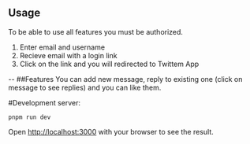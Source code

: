 ## Usage
To be able to use all features you must be authorized.
<ol>
  <li>Enter email and username</li>
  <li>Recieve email with a login link</li>
  <li>
Click on the link and you will redirected to Twittem App</li>
</ol>

--
##Features
You can add new message, reply to existing one (click on message to see replies) and you can like them.


#Development server:

```terminal
pnpm run dev
```
Open [http://localhost:3000](http://localhost:3000) with your browser to see the result.

